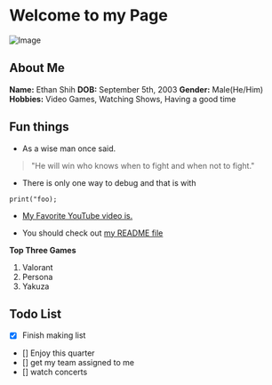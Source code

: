 # Welcome to my Page

![Image](https://scontent-lax3-2.xx.fbcdn.net/v/t1.6435-9/67532840_2917850771618683_6886581803998511104_n.jpg?_nc_cat=100&ccb=1-7&_nc_sid=5f2048&_nc_ohc=UWR1TUEjSBEAb5Ru31W&_nc_ht=scontent-lax3-2.xx&oh=00_AfDukMUhRCBqeyKvjsANCjuadzGXPZtgp--qduvw5FR-8A&oe=663B0A52)

## About Me
**Name:** Ethan Shih 
**DOB:** September 5th, 2003
**Gender:** Male(He/Him)
**Hobbies:** Video Games, Watching Shows, Having a good time

## Fun things

* As a wise man once said.
> "He will win who knows when to fight and when not to fight."

* There is only one way to debug and that is with
```
print("foo);
```

* [My Favorite YouTube video is.](https://www.youtube.com/watch?v=dQw4w9WgXcQ&pp=ygUJcmljayByb2xs)

* You should check out [my README file](CSE110repo/README.md)


__Top Three Games__
1. Valorant
2. Persona
3. Yakuza

## Todo List
- [x] Finish making list
- [] Enjoy this quarter
- [] get my team assigned to me
- [] watch concerts

